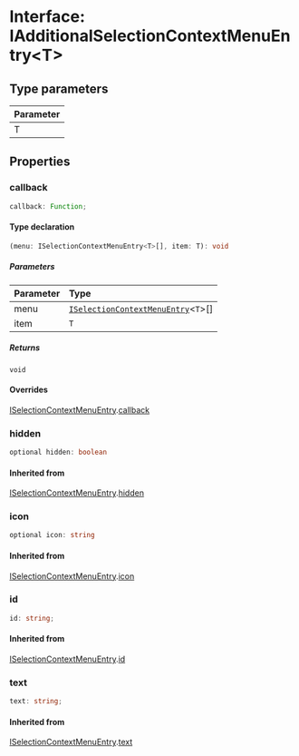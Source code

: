 # Interface: IAdditionalSelectionContextMenuEntry<T\>

## Type parameters

| Parameter |
| :-------- |
| T         |

## Properties

### callback

```ts
callback: Function;
```

#### Type declaration

```ts
(menu: ISelectionContextMenuEntry<T>[], item: T): void
```

##### Parameters

| Parameter | Type                                                                             |
| :-------- | :------------------------------------------------------------------------------- |
| menu      | [`ISelectionContextMenuEntry`](interface.ISelectionContextMenuEntry.md)<`T`\>[] |
| item      | `T`                                                                              |

##### Returns

`void`

#### Overrides

[ISelectionContextMenuEntry](interface.ISelectionContextMenuEntry.md).[callback](interface.ISelectionContextMenuEntry.md#callback)

### hidden

```ts
optional hidden: boolean
```

#### Inherited from

[ISelectionContextMenuEntry](interface.ISelectionContextMenuEntry.md).[hidden](interface.ISelectionContextMenuEntry.md#hidden)

### icon

```ts
optional icon: string
```

#### Inherited from

[ISelectionContextMenuEntry](interface.ISelectionContextMenuEntry.md).[icon](interface.ISelectionContextMenuEntry.md#icon)

### id

```ts
id: string;
```

#### Inherited from

[ISelectionContextMenuEntry](interface.ISelectionContextMenuEntry.md).[id](interface.ISelectionContextMenuEntry.md#id)

### text

```ts
text: string;
```

#### Inherited from

[ISelectionContextMenuEntry](interface.ISelectionContextMenuEntry.md).[text](interface.ISelectionContextMenuEntry.md#text)
